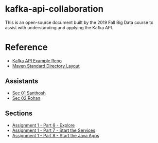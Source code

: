 # kafka-api-collaboration
This is an open-source document built by the 2019 Fall Big Data course to assist with understanding and applying the Kafka API.

# Reference

- [Kafka API Example Repo](https://github.com/denisecase/kafka-api)
- [Maven Standard Directory Layout](http://maven.apache.org/guides/introduction/introduction-to-the-standard-directory-layout.html)

## Assistants

- [Sec 01 Santhosh]()
- [Sec 02 Rohan](https://github.com/rohan6471)

## Sections

- [Assignment 1 - Part 6 - Explore](1-6.md)
- [Assignment 1 - Part 7 - Start the Services](1-7.md)
- [Assignment 1 - Part 8 - Start the Java Apps](1-8.md)

